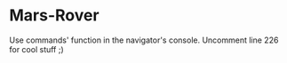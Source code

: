 # Mars-Rover

Use commands' function in the navigator's console.
Uncomment line 226 for cool stuff ;)
